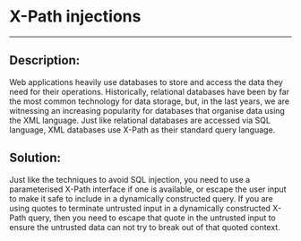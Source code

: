 # X-Path injections
-------

## Description:

Web applications heavily use databases to store and access the data they need for their
operations. Historically, relational databases have been by far the most common
technology for data storage, but, in the last years, we are witnessing an increasing
popularity for databases that organise data using the XML language.
Just like relational databases are accessed via SQL language, XML databases use X-Path as
their standard query language.



## Solution:

Just like the techniques to avoid SQL injection, you need to use a parameterised X-Path
interface if one is available, or escape the user input to make it safe to include in a
dynamically constructed query. If you are using quotes to terminate untrusted input in a
dynamically constructed X-Path query, then you need to escape that quote in the untrusted
input to ensure the untrusted data can not try to break
out of that quoted context.
